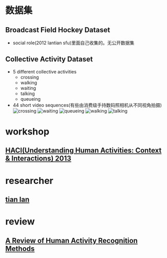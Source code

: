 # 数据集

## Broadcast Field Hockey Dataset
- social role(2012 lantian sfu)里面自己收集的。无公开数据集

## Collective Activity Dataset
- 5 different collective activities
    - crossing
    - walking
    - waiting
    - talking
    - queueing
- 44 short video sequences(有些由消费级手持数码照相机从不同视角拍摄)
 ![crossing](http://vhosts.eecs.umich.edu/vision//acfigures/excross.jpg "crossing")
 ![waiting](http://vhosts.eecs.umich.edu/vision//acfigures/exwait.jpg "waiting")
 ![queueing](http://vhosts.eecs.umich.edu/vision//acfigures/exqueue.jpg "queueing")
 ![walking](http://vhosts.eecs.umich.edu/vision//acfigures/exwalk.jpg "queueing")
 ![talking](http://vhosts.eecs.umich.edu/vision//acfigures/extalk.jpg "talking")


# workshop

## [HACI(Understanding Human Activities: Context & Interactions) 2013](http://haci2013.umiacs.umd.edu/)

# researcher

## [tian lan](http://cs.stanford.edu/~taranlan/)

# review 

## [A Review of Human Activity Recognition Methods](http://journal.frontiersin.org/article/10.3389/frobt.2015.00028/full)
